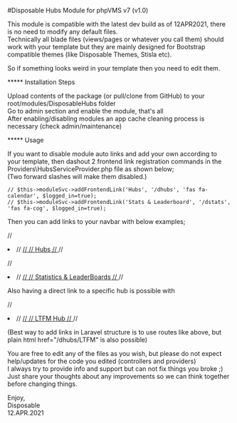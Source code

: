 #Disposable Hubs Module for phpVMS v7 (v1.0)

This module is compatible with the latest dev build as of 12APR2021, there is no need to modify any default files.\
Technically all blade files (views/pages or whatever you call them) should work with your template but they are mainly designed for Bootstrap compatible themes (like Disposable Themes, Stisla etc). 

So if something looks weird in your template then you need to edit them.

***** Installation Steps 

Upload contents of the package (or pull/clone from GitHub) to your root/modules/DisposableHubs folder\
Go to admin section and enable the module, that's all\
After enabling/disabling modules an app cache cleaning process is necessary (check admin/maintenance)

***** Usage

If you want to disable module auto links and add your own according to your template, then dashout 2 frontend link registration commands in the Providers\HubsServiceProvider.php file as shown below;\
(Two forward slashes will make them disabled.)

    // $this->moduleSvc->addFrontendLink('Hubs', '/dhubs', 'fas fa-calendar', $logged_in=true);
    // $this->moduleSvc->addFrontendLink('Stats & Leaderboard', '/dstats', 'fas fa-cog', $logged_in=true);
    
Then you can add links to your navbar with below examples;


// <li>
//  <a class="nav-link" href="{{ route('DisposableHubs.hindex') }}">
//    <i class="fas fa-paper-plane"></i>
//    <span>Hubs</span>
//  </a>
// </li>

// <li>
//  <a class="nav-link" href="{{ route('DisposableHubs.dstats') }}">
//    <i class="fas fa-calendar-alt"></i>
//    <span>Statistics & LeaderBoards</span>
//  </a>
// </li>


Also having a direct link to a specific hub is possible with

// <li>
//  <a class="nav-link" href="{{ route('DisposableHubs.hshow', ['LTFM']) }}">
//    <i class="fas fa-calendar-day"></i>
//   <span>LTFM Hub</span>
//  </a>
// </li>

(Best way to add links in Laravel structure is to use routes like above, but plain html href="/dhubs/LTFM" is also possible)

You are free to edit any of the files as you wish, but please do not expect help/updates for the code you edited (controllers and providers)\
I always try to provide info and support but can not fix things you broke ;) Just share your thoughts about any improvements so we can think together before changing things.

Enjoy,\
Disposable\
12.APR.2021
